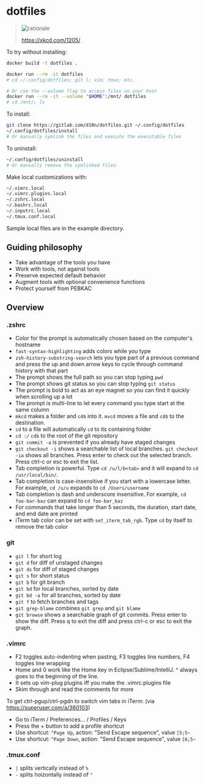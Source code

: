 # dotfiles

> ![rationale](https://imgs.xkcd.com/comics/is_it_worth_the_time.png)
>
> <https://xkcd.com/1205/>

To try without installing:

```sh
docker build -t dotfiles .

docker run --rm -it dotfiles
# cd ~/.config/dotfiles; git l; vim; tmux; etc.

# Or use the --volume flag to access files on your host
docker run --rm -it --volume "$HOME":/mnt/ dotfiles
# cd /mnt/; ls
```

To install:

```sh
git clone https://gitlab.com/d10n/dotfiles.git ~/.config/dotfiles
~/.config/dotfiles/install
# Or manually symlink the files and execute the executable files
```

To uninstall:

```sh
~/.config/dotfiles/uninstall
# Or manually remove the symlinked files
```

Make local customizations with:

```sh
~/.vimrc.local
~/.vimrc.plugins.local
~/.zshrc.local
~/.bashrc.local
~/.inputrc.local
~/.tmux.conf.local
```

Sample local files are in the example directory.

## Guiding philosophy

* Take advantage of the tools you have
* Work with tools, not against tools
* Preserve expected default behavior
* Augment tools with optional convenience functions
* Protect yourself from PEBKAC

## Overview

### .zshrc

* Color for the prompt is automatically chosen based on the computer's hostname
* `fast-syntax-highlighting` adds colors while you type
* `zsh-history-substring-search` lets you type part of a previous command and press the up and down arrow keys to cycle through command history with that part
* The prompt shows the full path so you can stop typing `pwd`
* The prompt shows git status so you can stop typing `git status`
* The prompt is bold to act as an eye magnet so you can find it quickly when scrolling up a lot
* The prompt is multi-line to let every command you type start at the same column
* `mkcd` makes a folder and `cd`s into it. `mvcd` moves a file and `cd`s to the destination.
* `cd` to a file will automatically `cd` to its containing folder
* `cd :/` `cd`s to the root of the git repository
* `git commit -a` is prevented if you already have staged changes
* `git checkout -i` shows a searchable list of local branches. `git checkout -ia` shows all branches. Press enter to check out the selected branch. Press ctrl-c or esc to exit the list.
* Tab completion is powerful. Type `cd /u/l/b<tab>` and it will expand to `cd /usr/local/bin/`.
* Tab completion is case-insensitive if you start with a lowercase letter. For example, `cd /u/u` expands to `cd /Users/username`
* Tab completion is dash and underscore insensitive. For example, `cd foo-bar-baz` can expand to `cd foo-bar_baz`
* For commands that take longer than 5 seconds, the duration, start date, and end date are printed
* iTerm tab color can be set with `set_iterm_tab_rgb`. Type `cd` by itself to remove the tab color

### git

* `git l` for short log
* `git d` for diff of unstaged changes
* `git ds` for diff of staged changes
* `git s` for short status
* `git b` for git branch
* `git bd` for local branches, sorted by date
* `git bd -a` for all branches, sorted by date
* `git f` to fetch branches and tags
* `git grep-blame` combines `git grep` and `git blame`
* `git browse` shows a searchable graph of git commits. Press enter to show the diff. Press q to exit the diff and press ctrl-c or esc to exit the graph.

### .vimrc

* F2 toggles auto-indenting when pasting, F3 toggles line numbers, F4 toggles line wrapping
* Home and 0 work like the Home key in Eclipse/Sublime/IntelliJ. ^ always goes to the beginning of the line.
* It sets up vim-plug plugins iff you make the .vimrc.plugins file
* Skim through and read the comments for more

To get ctrl-pgup/ctrl-pgdn to switch vim tabs in iTerm: (via <https://superuser.com/a/360103>)

* Go to iTerm / Preferences... / Profiles / Keys
* Press the + button to add a profile shortcut
* Use shortcut: `^Page Up`, action: "Send Escape sequence", value `[5;5~`
* Use shortcut: `^Page Down`, action: "Send Escape sequence", value `[6;5~`

### .tmux.conf

* `|` splits vertically instead of `%`
* `-` splits hoizontally instead of `"`


